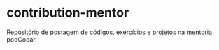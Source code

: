 # contribution-mentor
Repositório de postagem de códigos, exercícios e projetos na mentoria podCodar.
